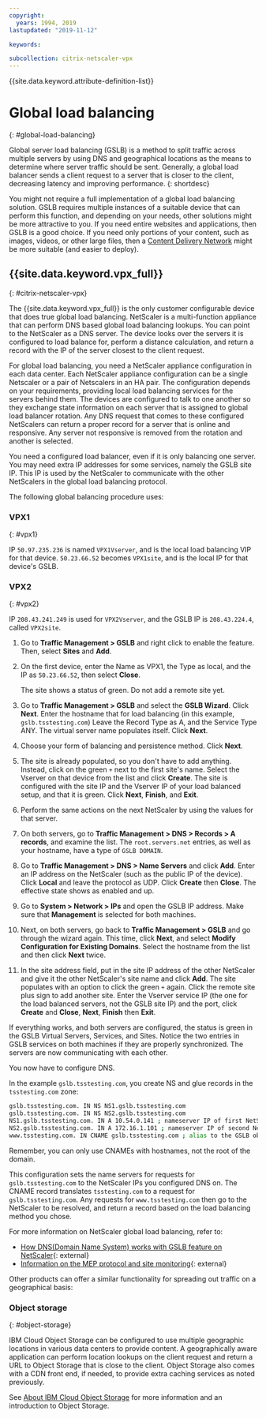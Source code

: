 ```yaml
---
copyright:
  years: 1994, 2019
lastupdated: "2019-11-12"

keywords:

subcollection: citrix-netscaler-vpx
---
```


{{site.data.keyword.attribute-definition-list}}

# Global load balancing
{: #global-load-balancing}

Global server load balancing (GSLB) is a method to split traffic across multiple servers by using DNS and geographical locations as the means to determine where server traffic should be sent. Generally, a global load balancer sends a client request to a server that is closer to the client, decreasing latency and improving performance.
{: shortdesc}

You might not require a full implementation of a global load balancing solution. GSLB requires multiple instances of a suitable device that can perform this function, and depending on your needs, other solutions might be more attractive to you. If you need entire websites and applications, then GSLB is a good choice. If you need only portions of your content, such as images, videos, or other large files, then a [Content Delivery Network](/docs/CDN?topic=CDN-about-content-delivery-networks-cdn-#about-content-delivery-networks-cdn-) might be more suitable (and easier to deploy).

## {{site.data.keyword.vpx_full}}
{: #citrix-netscaler-vpx}

The {{site.data.keyword.vpx_full}} is the only customer configurable device that does true global load balancing. NetScaler is a multi-function appliance that can perform DNS based global load balancing lookups. You can point to the NetScaler as a DNS server. The device looks over the servers it is configured to load balance for, perform a distance calculation, and return a record with the IP of the server closest to the client request.

For global load balancing, you need a NetScaler appliance configuration in each data center. Each NetScaler appliance configuration can be a single Netscaler or a pair of Netscalers in an HA pair. The configuration depends on your requirements, providing local load balancing services for the servers behind them. The devices are configured to talk to one another so they exchange state information on each server that is assigned to global load balancer rotation. Any DNS request that comes to these configured NetScalers can return a proper record for a server that is online and responsive. Any server not responsive is removed from the rotation and another is selected.

You need a configured load balancer, even if it is only balancing one server. You may need extra IP addresses for some services, namely the GSLB site IP. This IP is used by the NetScaler to communicate with the other NetScalers in the global load balancing protocol.

The following global balancing procedure uses:

### VPX1
{: #vpx1}

IP `50.97.235.236` is named `VPX1Vserver`, and is the local load balancing VIP for that device. `50.23.66.52` becomes `VPX1site`, and is the local IP for that device's GSLB.

### VPX2
{: #vpx2}

IP `208.43.241.249` is used for `VPX2Vserver`, and the GSLB IP is `208.43.224.4`, called `VPX2site`.

1. Go to **Traffic Management > GSLB** and right click to enable the feature. Then, select **Sites** and **Add**.

2. On the first device, enter the Name as VPX1, the Type as local, and the IP as `50.23.66.52`, then select **Close**.

   The site shows a status of green. Do not add a remote site yet.

3. Go to **Traffic Management > GSLB** and select the **GSLB Wizard**. Click **Next**. Enter the hostname that for load balancing (in this example, `gslb.tsstesting.com`) Leave the Record Type as A, and the Service Type ANY. The virtual server name populates itself. Click **Next**.

4. Choose your form of balancing and persistence method. Click **Next**.

5. The site is already populated, so you don't have to add anything. Instead, click on the green `+` next to the first site's name. Select the Vserver on that device from the list and click **Create**. The site is configured with the site IP and the Vserver IP of your load balanced setup, and that it is green. Click **Next**, **Finish**, and **Exit**.

6. Perform the same actions on the next NetScaler by using the values for that server.

7. On both servers, go to **Traffic Management > DNS > Records > A records**, and examine the list. The `root.servers.net` entries, as well as your hostname, have a type of `GSLB DOMAIN`.

8. Go to **Traffic Management > DNS > Name Servers** and click **Add**. Enter an IP address on the NetScaler (such as the public IP of the device). Click **Local** and leave the protocol as UDP. Click **Create** then **Close**. The effective state shows as enabled and up.

9. Go to **System > Network > IPs** and open the GSLB IP address. Make sure that **Management** is selected for both machines.

10. Next, on both servers, go back to **Traffic Management > GSLB** and go through the wizard again. This time, click **Next**, and select **Modify Configuration for Existing Domains**. Select the hostname from the list and then click **Next** twice.

11. In the site address field, put in the site IP address of the other NetScaler and give it the other NetScaler's site name and click **Add**. The site populates with an option to click the green `+` again. Click the remote site plus sign to add another site. Enter the Vserver service IP (the one for the load balanced servers, not the GSLB site IP) and the port, click **Create** and **Close**, **Next**, **Finish** then **Exit**.

If everything works, and both servers are configured, the status is green in the GSLB Virtual Servers, Services, and Sites. Notice the two entries in GSLB services on both machines if they are properly synchronized. The servers are now communicating with each other.

You now have to configure DNS.

In the example `gslb.tsstesting.com`, you create NS and glue records in the `tsstesting.com` zone:
   
   ```sh
   gslb.tsstesting.com. IN NS NS1.gslb.tsstesting.com
   gslb.tsstesting.com. IN NS NS2.gslb.tsstesting.com
   NS1.gslb.tsstesting.com. IN A 10.54.0.141 ; nameserver IP of first NetScaler
   NS2.gslb.tsstesting.com. IN A 172.16.1.101 ; nameserver IP of second NetScaler
   www.tsstesting.com. IN CNAME gslb.tsstesting.com ; alias to the GSLB object on the NetScaler appliance
   ```

Remember, you can only use CNAMEs with hostnames, not the root of the domain.

This configuration sets the name servers for requests for `gslb.tsstesting.com` to the NetScaler IPs you configured DNS on. The CNAME record translates `tsstesting.com` to a request for `gslb.tsstesting.com`. Any requests for `www.tsstesting.com` then go to the NetScaler to be resolved, and return a record based on the load balancing method you chose.

For more information on NetScaler global load balancing, refer to:

* [How DNS(Domain Name System) works with GSLB feature on NetScaler](https://support.citrix.com/article/CTX122619/how-dnsdomain-name-system-works-with-gslb-feature-on-netscaler){: external}
* [Information on the MEP protocol and site monitoring](https://support.citrix.com/article/CTX111081/understanding-metric-exchange-protocol-and-monitors-for-global-server-load-balancing){: external}

Other products can offer a similar functionality for spreading out traffic on a geographical basis:

### Object storage
{: #object-storage}

IBM Cloud Object Storage can be configured to use multiple geographic locations in various data centers to provide content. A geographically aware application can perform location lookups on the client request and return a URL to Object Storage that is close to the client. Object Storage also comes with a CDN front end, if needed, to provide extra caching services as noted previously.

See [About IBM Cloud Object Storage](/docs/cloud-object-storage?topic=cloud-object-storage-about-cloud-object-storage#about-cloud-object-storage) for more information and an introduction to Object Storage.
